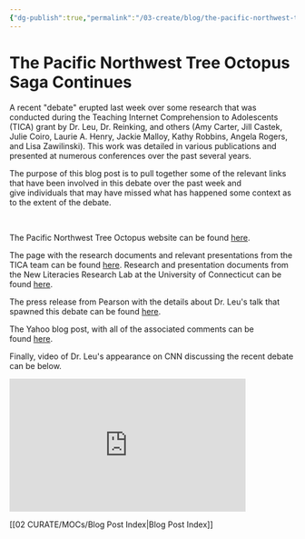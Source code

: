 ```yaml
---
{"dg-publish":true,"permalink":"/03-create/blog/the-pacific-northwest-tree-octopus-saga-continues/","title":"The Pacific Northwest Tree Octopus Saga Continues...","tags":["critical-literacy","new-literacies","online-collaborative-inquiry","online-reading-comprehension"]}
---
```


# The Pacific Northwest Tree Octopus Saga Continues

A recent "debate" erupted last week over some research that was conducted during the Teaching Internet Comprehension to Adolescents (TICA) grant by Dr. Leu, Dr. Reinking, and others (Amy Carter, Jill Castek, Julie Coiro, Laurie A. Henry, Jackie Malloy, Kathy Robbins, Angela Rogers, and Lisa Zawilinski). This work was detailed in various publications and presented at numerous conferences over the past several years.

The purpose of this blog post is to pull together some of the relevant links that have been involved in this debate over the past week and give individuals that may have missed what has happened some context as to the extent of the debate.

 

The Pacific Northwest Tree Octopus website can be found [here](http://zapatopi.net/treeoctopus/).

The page with the research documents and relevant presentations from the TICA team can be found [here](http://www.newliteracies.uconn.edu/iesproject/researchdocuments.html). Research and presentation documents from the New Literacies Research Lab at the University of Connecticut can be found [here](http://www.newliteracies.uconn.edu/events.html).

The press release from Pearson with the details about Dr. Leu's talk that spawned this debate can be found [here](http://phys.org/news/2011-02-reveals-journalists-internet.html).

The Yahoo blog post, with all of the associated comments can be found [here](http://news.yahoo.com/blogs/lookout/tree-octopus-latest-evidence-internet-making-kids-dumb-20110202-102041-435.html;_ylt=A0LEVy4HcdJTZFcABStXNyoA;_ylu=X3oDMTEzZmhkbnJ0BHNlYwNzcgRwb3MDMQRjb2xvA2JmMQR2dGlkA1ZJUDQ0N18x).

Finally, video of Dr. Leu's appearance on CNN discussing the recent debate can be below.

<iframe src="http://www.cnn.com/video/api/embed.html#/video/bestoftv/2011-02-04/exp.nr.tree.octopus.professor.cnn" width="416" height="234" frameborder="0"></iframe>

[[02 CURATE/MOCs/Blog Post Index\|Blog Post Index]]